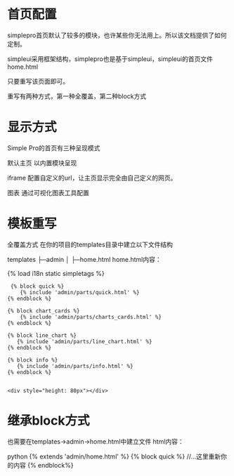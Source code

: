 # 首页配置
simplepro首页默认了较多的模块，也许某些你无法用上。所以该文档提供了如何定制。

simpleui采用框架结构，simplepro也是基于simpleui，simpleui的首页文件home.html

只要重写该页面即可。

重写有两种方式，第一种全覆盖，第二种block方式

# 显示方式
Simple Pro的首页有三种呈现模式

默认主页
以内置模块呈现

iframe
配置自定义的url，让主页显示完全由自己定义的网页。

图表
通过可视化图表工具配置

# 模板重写
全覆盖方式 在你的项目的templates目录中建立以下文件结构

templates
  ├─admin
  │  ├─home.html
home.html内容：

{% load i18n static simpletags %}
<link rel="stylesheet" href="{% static 'admin/simplepro/css/home.css' %}">
<script type="text/javascript" src="{% static 'admin/simplepro/echarts/echarts.min.js' %}"></script>
<div class="home-body">

     {% block quick %}
        {% include 'admin/parts/quick.html' %}
    {% endblock %}

    {% block chart_cards %}
        {% include 'admin/parts/charts_cards.html' %}
    {% endblock %}

    {% block line_chart %}
       {% include 'admin/parts/line_chart.html' %}
    {% endblock %}

    {% block info %}
       {% include 'admin/parts/info.html' %}
    {% endblock %}


    <div style="height: 80px"></div>
</div>
<el-backtop target=".home-body"></el-backtop>

# 继承block方式
也需要在templates->admin->home.html中建立文件 html内容：

python
{% extends 'admin/home.html' %}
{% block quick %}
    //...这里重新你的内容
{% endblock%}
